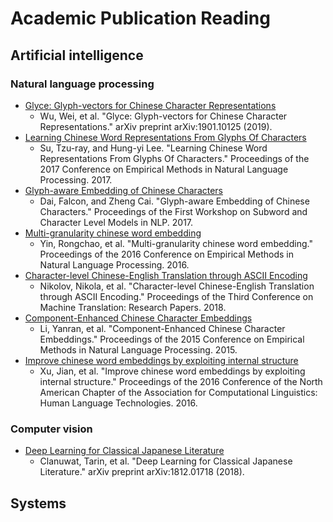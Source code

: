 # Academic Publication Reading

## Artificial intelligence

### Natural language processing

* [Glyce: Glyph-vectors for Chinese Character Representations](ai/nlp/2019-arxiv-glyce.pdf)
    - Wu, Wei, et al. "Glyce: Glyph-vectors for Chinese Character Representations." arXiv preprint arXiv:1901.10125 (2019).
* [Learning Chinese Word Representations From Glyphs Of Characters](ai/nlp/2017-emnlp-word-representations-from-glyphs-of-characters.pdf)
    - Su, Tzu-ray, and Hung-yi Lee. "Learning Chinese Word Representations From Glyphs Of Characters." Proceedings of the 2017 Conference on Empirical Methods in Natural Language Processing. 2017.
* [Glyph-aware Embedding of Chinese Characters](ai/nlp/2017-emnlp-glyph-aware-embedding-of-chinese-characters.pdf)
    - Dai, Falcon, and Zheng Cai. "Glyph-aware Embedding of Chinese Characters." Proceedings of the First Workshop on Subword and Character Level Models in NLP. 2017.
* [Multi-granularity chinese word embedding](ai/nlp/2016-emnlp-multi-granularity-chinese-word-embedding.pdf)
    - Yin, Rongchao, et al. "Multi-granularity chinese word embedding." Proceedings of the 2016 Conference on Empirical Methods in Natural Language Processing. 2016.
* [Character-level Chinese-English Translation through ASCII Encoding](ai/nlp/2018-wmt-character-level-chinese-english-translation-through-ascii-encoding.pdf)
    - Nikolov, Nikola, et al. "Character-level Chinese-English Translation through ASCII Encoding." Proceedings of the Third Conference on Machine Translation: Research Papers. 2018.
* [Component-Enhanced Chinese Character Embeddings](ai/nlp/2015-emnlp-component-enhanced-chinese-character-embeddings.pdf)
    - Li, Yanran, et al. "Component-Enhanced Chinese Character Embeddings." Proceedings of the 2015 Conference on Empirical Methods in Natural Language Processing. 2015.
* [Improve chinese word embeddings by exploiting internal structure](ai/nlp/2016-naacl-hlt-improve-chinese-word-embeddings-by-exploiting-internal-structure.pdf)
    - Xu, Jian, et al. "Improve chinese word embeddings by exploiting internal structure." Proceedings of the 2016 Conference of the North American Chapter of the Association for Computational Linguistics: Human Language Technologies. 2016.


### Computer vision

* [Deep Learning for Classical Japanese Literature](ai/cv/2018-arxiv-deep-learning-for-classical-japanese-literature.pdf)
    - Clanuwat, Tarin, et al. "Deep Learning for Classical Japanese Literature." arXiv preprint arXiv:1812.01718 (2018).


## Systems

